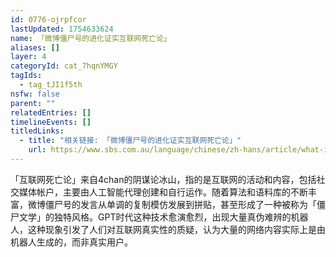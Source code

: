 ```yaml
---
id: 0776-ojrpfcor
lastUpdated: 1754633624
name: 「微博僵尸号的进化证实互联网死亡论」
aliases: []
layer: 4
categoryId: cat_7hqnYMGY
tagIds:
  - tag_tJI1f5th
nsfw: false
parent: ""
relatedEntries: []
timelineEvents: []
titledLinks:
  - title: "相关链接: 「微博僵尸号的进化证实互联网死亡论」"
    url: https://www.sbs.com.au/language/chinese/zh-hans/article/what-is-the-dead-internet-theory-and-why-is-it-so-sinister/m4dzdvhjl
---
```


「互联网死亡论」来自4chan的阴谋论冰山，指的是互联网的活动和内容，包括社交媒体帐户，主要由人工智能代理创建和自行运作。随着算法和语料库的不断丰富，微博僵尸号的发言从单调的复制模仿发展到拼贴，甚至形成了一种被称为「僵尸文学」的独特风格。GPT时代这种技术愈演愈烈，出现大量真伪难辨的机器人，这种现象引发了人们对互联网真实性的质疑，认为大量的网络内容实际上是由机器人生成的，而非真实用户。